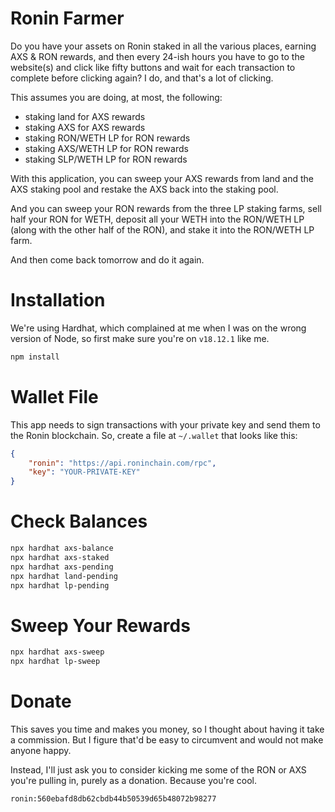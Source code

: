 # Ronin Farmer

Do you have your assets on Ronin staked in all the various places,
earning AXS & RON rewards, and then every 24-ish hours you have to
go to the website(s) and click like fifty buttons and wait for each
transaction to complete before clicking again? I do, and that's a
lot of clicking.

This assumes you are doing, at most, the following:

- staking land for AXS rewards
- staking AXS for AXS rewards
- staking RON/WETH LP for RON rewards
- staking AXS/WETH LP for RON rewards
- staking SLP/WETH LP for RON rewards

With this application, you can sweep your AXS rewards from land and the
AXS staking pool and restake the AXS back into the staking pool.

And you can sweep your RON rewards from the three LP staking farms, sell
half your RON for WETH, deposit all your WETH into the RON/WETH LP (along
with the other half of the RON), and stake it into the RON/WETH LP farm.

And then come back tomorrow and do it again.

# Installation

We're using Hardhat, which complained at me when I was on the wrong
version of Node, so first make sure you're on `v18.12.1` like me.

```bash
npm install
```

# Wallet File

This app needs to sign transactions with your private key and send them
to the Ronin blockchain. So, create a file at `~/.wallet` that looks like this:

```json
{
    "ronin": "https://api.roninchain.com/rpc",
    "key": "YOUR-PRIVATE-KEY"
}
```

# Check Balances

```bash
npx hardhat axs-balance
npx hardhat axs-staked
npx hardhat axs-pending
npx hardhat land-pending
npx hardhat lp-pending
```

# Sweep Your Rewards

```bash
npx hardhat axs-sweep
npx hardhat lp-sweep
```

# Donate

This saves you time and makes you money, so I thought about having it
take a commission. But I figure that'd be easy to circumvent and would
not make anyone happy.

Instead, I'll just ask you to consider kicking me some of the RON or AXS
you're pulling in, purely as a donation. Because you're cool.

`ronin:560ebafd8db62cbdb44b50539d65b48072b98277`
